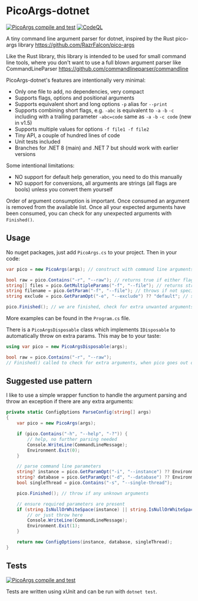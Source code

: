# PicoArgs-dotnet

[![PicoArgs compile and test](https://github.com/lookbusy1344/PicoArgs-dotnet/actions/workflows/test.yml/badge.svg)](https://github.com/lookbusy1344/PicoArgs-dotnet/actions/workflows/test.yml)
[![CodeQL](https://github.com/lookbusy1344/PicoArgs-dotnet/actions/workflows/github-code-scanning/codeql/badge.svg)](https://github.com/lookbusy1344/PicoArgs-dotnet/actions/workflows/github-code-scanning/codeql)

A tiny command line argument parser for dotnet, inspired by the Rust pico-args library https://github.com/RazrFalcon/pico-args

Like the Rust library, this library is intended to be used for small command line tools, where you don't want to use a full blown argument parser like CommandLineParser https://github.com/commandlineparser/commandline

PicoArgs-dotnet's features are intentionally very minimal:

- Only one file to add, no dependencies, very compact
- Supports flags, options and positional arguments
- Supports equivalent short and long options `-p` alias for `--print`
- Supports combining short flags, e.g. `-abc` is equivalent to `-a` `-b` `-c` including with a trailing parameter `-abc=code` same as `-a` `-b` `-c code` (new in v1.5)
- Supports multiple values for options `-f file1 -f file2`
- Tiny API, a couple of hundred lines of code
- Unit tests included
- Branches for .NET 8 (main) and .NET 7 but should work with earlier versions

Some intentional limitations:

- NO support for default help generation, you need to do this manually
- NO support for conversions, all arguments are strings (all flags are bools) unless you convert them yourself

Order of argument consumption is important. Once consumed an argument is removed from the available list. Once all your expected arguments have been consumed, you can check for any unexpected arguments with ```Finished()```.

## Usage
No nuget packages, just add ```PicoArgs.cs``` to your project. Then in your code:

```csharp
var pico = new PicoArgs(args); // construct with command line arguments string[]

bool raw = pico.Contains("-r", "--raw"); // returns true if either flag is present
string[] files = pico.GetMultipleParams("-f", "--file"); // returns string[] with zero length if none found
string filename = pico.GetParam("-f", "--file"); // throws if not specified
string exclude = pico.GetParamOpt("-e", "--exclude") ?? "default"; // specifying a default

pico.Finished(); // we are finished, check for extra unwanted arguments & throw is any are left over

```

More examples can be found in the ```Program.cs``` file.


There is a ```PicoArgsDisposable``` class which implements ```IDisposable``` to automatically throw on extra params. This may be to your taste:

```csharp
using var pico = new PicoArgsDisposable(args);

bool raw = pico.Contains("-r", "--raw");
// Finished() called to check for extra arguments, when pico goes out of scope
```

## Suggested use pattern

I like to use a simple wrapper function to handle the argument parsing and throw an exception if there are any extra arguments:

```csharp
private static ConfigOptions ParseConfig(string[] args)
{
    var pico = new PicoArgs(args);

    if (pico.Contains("-h", "--help", "-?")) {
        // help, no further parsing needed
        Console.WriteLine(CommandLineMessage);
        Environment.Exit(0);
    }

    // parse command line parameters
    string? instance = pico.GetParamOpt("-i", "--instance") ?? Environment.GetEnvironmentVariable("INSTANCE");
    string? database = pico.GetParamOpt("-d", "--database") ?? Environment.GetEnvironmentVariable("DATABASE");
    bool singleThread = pico.Contains("-s", "--single-thread");

    pico.Finished(); // throw if any unknown arguments

    // ensure required parameters are present
    if (string.IsNullOrWhiteSpace(instance) || string.IsNullOrWhiteSpace(database)) {
        // or just throw here
        Console.WriteLine(CommandLineMessage);
        Environment.Exit(1);
    }

    return new ConfigOptions(instance, database, singleThread);
}
```

## Tests

[![PicoArgs compile and test](https://github.com/lookbusy1344/PicoArgs-dotnet/actions/workflows/test.yml/badge.svg)](https://github.com/lookbusy1344/PicoArgs-dotnet/actions/workflows/test.yml)

Tests are written using xUnit and can be run with `dotnet test`.
